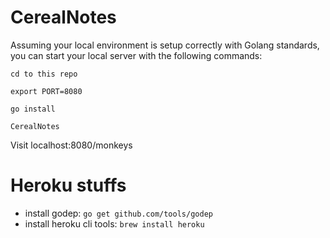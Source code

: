 # CerealNotes

Assuming your local environment is setup correctly with Golang standards, you can start your local server with the following commands:

`cd to this repo`

`export PORT=8080`

`go install`

`CerealNotes`

Visit localhost:8080/monkeys

# Heroku stuffs

* install godep: `go get github.com/tools/godep`
* install heroku cli tools: `brew install heroku`
